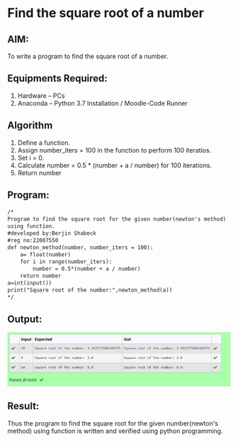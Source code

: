 # Find the square root of a number

## AIM:
To write a program to find the square root of a number.

## Equipments Required:
1. Hardware – PCs
2. Anaconda – Python 3.7 Installation / Moodle-Code Runner

## Algorithm
1. Define a function.
2. Assign number_iters = 100 in the function to perform 100 iteratios.
3. Set i = 0.
4. Calculate  number = 0.5 * (number + a / number) for 100 iterations.
5. Return number

## Program:
```
/*
Program to find the square root for the given number(newton's method) using function.
#developed by:Berjin Shabeck
#reg no:22007550
def newton_method(number, number_iters = 100):
    a= float(number)
    for i in range(number_iters):
        number = 0.5*(number + a / number)
    return number
a=int(input())
print("Square root of the number:",newton_method(a))
*/
```

## Output:
![gcd of two number](/square.png)


## Result:
Thus the program to find the square root for the given number(newton's method) using function is written and verified using python programming.
